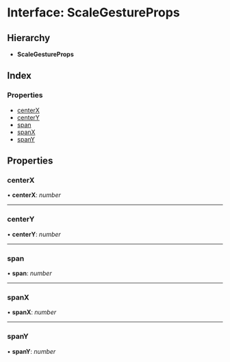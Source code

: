 # Interface: ScaleGestureProps

## Hierarchy

* **ScaleGestureProps**

## Index

### Properties

* [centerX](scalegestureprops.md#centerx)
* [centerY](scalegestureprops.md#centery)
* [span](scalegestureprops.md#span)
* [spanX](scalegestureprops.md#spanx)
* [spanY](scalegestureprops.md#spany)

## Properties

###  centerX

• **centerX**: *number*

___

###  centerY

• **centerY**: *number*

___

###  span

• **span**: *number*

___

###  spanX

• **spanX**: *number*

___

###  spanY

• **spanY**: *number*
